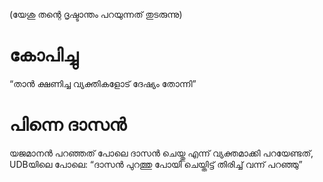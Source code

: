 (യേശു തന്റെ ദൃഷ്ടാന്തം പറയുന്നത് തുടരുന്നു)
# കോപിച്ചു
“താൻ ക്ഷണിച്ച വ്യക്തികളോട് ദേഷ്യം തോന്നി”
# പിന്നെ ദാസൻ
യജമാനൻ പറഞ്ഞത് പോലെ ദാസൻ ചെയ്തു എന്ന് വ്യക്തമാക്കി പറയേണ്ടത്, UDBയിലെ പോലെ: “ദാസൻ പുറത്തു പോയി ചെയ്തിട്ട് തിരിച്ച് വന്ന് പറഞ്ഞു”
